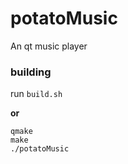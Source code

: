 # potatoMusic
An qt music player

### building
run `build.sh`

**or**
```shell
qmake
make
./potatoMusic
```
